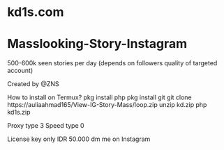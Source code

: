 # kd1s.com 


# Masslooking-Story-Instagram
500-600k seen stories per day (depends on followers quality of targeted account)

Created by @ZNS

How to install on Termux?
pkg install php
pkg install git
git clone https://auliaahmad165/View-IG-Story-Mass/loop.zip
unzip kd.zip
php kd1s.zip

Proxy type 3
Speed type 0

License key only IDR 50.000 dm me on Instagram

